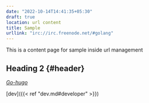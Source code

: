 ```yaml
---
date: "2022-10-14T14:41:35+05:30"
draft: true
location: url content
title: Sample
urllink: "irc://irc.freenode.net/#golang"
---
```


This is a content page for sample inside url management
## Heading 2 {#header}
[*Go-hugo*](https://www.gohugo.io "hugo")


[dev]({{< ref "dev.md#developer" >}})